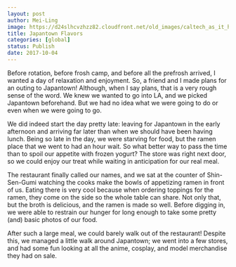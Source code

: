 ```yaml
---
layout: post
author: Mei-Ling
image: https://d24slhcvzhzz82.cloudfront.net/old_images/caltech_as_it_happens/6a0105349b8251970b01b8d2af1756970c.jpg
title: Japantown Flavors
categories: [global]
status: Publish
date: 2017-10-04
---
```


Before rotation, before frosh camp, and before all the prefrosh arrived, I wanted a day of relaxation and enjoyment. So, a friend and I made plans for an outing to Japantown! Although, when I say plans, that is a very rough sense of the word. We knew we wanted to go into LA, and we picked Japantown beforehand. But we had no idea what we were going to do or even when we were going to go.

We did indeed start the day pretty late: leaving for Japantown in the early afternoon and arriving far later than when we should have been having lunch. Being so late in the day, we were starving for food, but the ramen place that we went to had an hour wait. So what better way to pass the time than to spoil our appetite with frozen yogurt? The store was right next door, so we could enjoy our treat while waiting in anticipation for our real meal.

The restaurant finally called our names, and we sat at the counter of Shin-Sen-Gumi watching the cooks make the bowls of appetizing ramen in front of us. Eating there is very cool because when ordering toppings for the ramen, they come on the side so the whole table can share. Not only that, but the broth is delicious, and the ramen is made so well. Before digging in, we were able to restrain our hunger for long enough to take some pretty (and) basic photos of our food.

After such a large meal, we could barely walk out of the restaurant! Despite this, we managed a little walk around Japantown; we went into a few stores, and had some fun looking at all the anime, cosplay, and model merchandise they had on sale.

